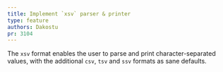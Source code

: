 ```yaml
---
title: Implement `xsv` parser & printer
type: feature
authors: Dakostu
pr: 3104
---
```


The `xsv` format enables the user to parse and print character-separated
values, with the additional `csv`, `tsv` and `ssv` formats as sane defaults.
